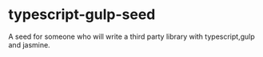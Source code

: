 # typescript-gulp-seed
A seed for someone who will write a third party library with typescript,gulp and jasmine.

